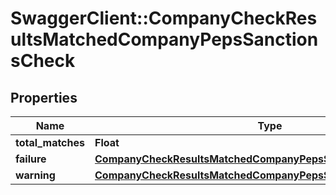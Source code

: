 # SwaggerClient::CompanyCheckResultsMatchedCompanyPepsSanctionsCheck

## Properties
Name | Type | Description | Notes
------------ | ------------- | ------------- | -------------
**total_matches** | **Float** |  | 
**failure** | [**CompanyCheckResultsMatchedCompanyPepsSanctionsCheckFailure**](CompanyCheckResultsMatchedCompanyPepsSanctionsCheckFailure.md) |  | 
**warning** | [**CompanyCheckResultsMatchedCompanyPepsSanctionsCheckWarning**](CompanyCheckResultsMatchedCompanyPepsSanctionsCheckWarning.md) |  | 


